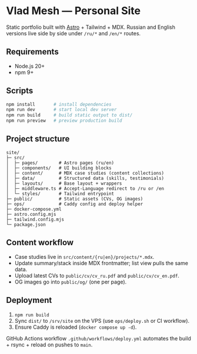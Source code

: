 # Vlad Mesh — Personal Site

Static portfolio built with [Astro](https://astro.build/) + Tailwind + MDX. Russian and English versions live side by side under `/ru/*` and `/en/*` routes.

## Requirements

- Node.js 20+
- npm 9+

## Scripts

```bash
npm install       # install dependencies
npm run dev       # start local dev server
npm run build     # build static output to dist/
npm run preview   # preview production build
```

## Project structure

```
site/
├─ src/
│  ├─ pages/        # Astro pages (ru/en)
│  ├─ components/   # UI building blocks
│  ├─ content/      # MDX case studies (content collections)
│  ├─ data/         # Structured data (skills, testimonials)
│  ├─ layouts/      # Base layout + wrappers
│  ├─ middleware.ts # Accept-Language redirect to /ru or /en
│  └─ styles/       # Tailwind entrypoint
├─ public/          # Static assets (CVs, OG images)
├─ ops/             # Caddy config and deploy helper
├─ docker-compose.yml
├─ astro.config.mjs
├─ tailwind.config.mjs
└─ package.json
```

## Content workflow

- Case studies live in `src/content/{ru|en}/projects/*.mdx`.
- Update summary/stack inside MDX frontmatter; list view pulls the same data.
- Upload latest CVs to `public/cv/cv_ru.pdf` and `public/cv/cv_en.pdf`.
- OG images go into `public/og/` (one per page).

## Deployment

1. `npm run build`
2. Sync `dist/` to `/srv/site` on the VPS (use `ops/deploy.sh` or CI workflow).
3. Ensure Caddy is reloaded (`docker compose up -d`).

GitHub Actions workflow `.github/workflows/deploy.yml` automates the build + rsync + reload on pushes to `main`.
